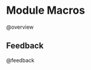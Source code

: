 <!--

author:   DART Team
email:    dart@chop.edu
version:  1.1.0
current_version_description: Add current_version_description and version_history metadata
language: en
narrator: UK English Female
title: Module Macros
comment:  This is placeholder module to save macros used in other modules.

@version_history 

Previous versions: 

- [1.0.0](https://liascript.github.io/course/?https://raw.githubusercontent.com/arcus/education_modules/e983922162e6fbf971c03dc96052f68713cc72af/_module_templates/macros.md#1): Initial version
@end

@overview
<div class = "overview">

## Overview
@comment

**Is this module right for me?** @long_description

**Estimated time to completion:** @estimated_time_in_minutes minutes

**Pre-requisites**

@pre_reqs

**Learning Objectives**

@learning_objectives

**Version History**

This version (@version): @current_version_description

@version_history

</div>
@end

@make_survey_url
<script modify="false">
function makeURL(title, version_number, module_type) {
  let url = new URL('https://redcap.chop.edu/surveys');
  url.searchParams.set('s', 'KHTXCXJJ93');
  url.searchParams.set('module_name', title);
  url.searchParams.set('version_number', version_number);
  url.searchParams.set('module_type', module_type);
  return url;
}
var surveyURL = makeURL(@0, @1, @2);

send.html(`<a href="${surveyURL}")">our brief survey</a>`)
</script>
@end

@feedback
In the beginning, we stated some goals.

**Learning Objectives:**

@learning_objectives

We ask you to fill out a brief (5 minutes or less) survey to let us know:

* If we achieved the learning objectives
* If the module difficulty was appropriate
* If we gave you the experience you expected

We gather this information in order to iteratively improve our work.  Thank you in advance for filling out @make_survey_url('@title', '@version', '@module_type')!
@end


@gifPreload
<script>
(function($) {

  // Get the .gif images from the "data-alt".
	var getGif = function() {
		var gif = [];
		$('img').each(function() {
			var data = $(this).data('alt');
			gif.push(data);
		});
		return gif;
	}

	var gif = getGif();

	// Preload all the gif images.
	var image = [];

	$.each(gif, function(index) {
		image[index]     = new Image();
		image[index].src = gif[index];
	});

	// Change the image to .gif when clicked and vice versa.
	$('figure').on('click', function() {

		var $this   = $(this),
				$index  = $this.index(),

				$img    = $this.children('img'),
				$imgSrc = $img.attr('src'),
				$imgAlt = $img.attr('data-alt'),
				$imgExt = $imgAlt.split('.');

		if($imgExt[1] === 'gif') {
			$img.attr('src', $img.data('alt')).attr('data-alt', $imgSrc);
		} else {
			$img.attr('src', $imgAlt).attr('data-alt', $img.data('alt'));
		}

		// Add play class to help with the styling.
		$this.toggleClass('play');

	});

})(jQuery);
</script>
@end

link:  https://gist.githubusercontent.com/rosemm/54e802a4366677791477e24691606f49/raw/07cb5ec9b9cbbee826150b629702f0ee919452f0/styles.css

script: https://kit.fontawesome.com/83b2343bd4.js
script:  https://code.jquery.com/jquery-3.6.0.slim.min.js

-->

# Module Macros

@overview

## Feedback
@feedback

